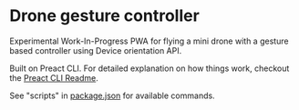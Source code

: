 # Drone gesture controller

Experimental Work-In-Progress PWA for flying a mini drone with a gesture based controller using Device orientation API.

Built on Preact CLI. For detailed explanation on how things work, checkout the [Preact CLI Readme](https://github.com/developit/preact-cli/blob/master/README.md).

See "scripts" in [package.json](package.json) for available commands.

